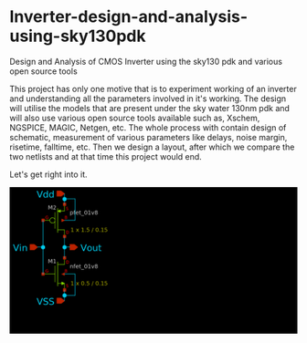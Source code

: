 # Inverter-design-and-analysis-using-sky130pdk
Design and Analysis of CMOS Inverter using the sky130 pdk and various open source tools

This project has only one motive that is to experiment working of an inverter and understanding all the parameters involved in it's working. The design will utilise the models that are present under the sky water 130nm pdk and will also use various open source tools available such as, Xschem, NGSPICE, MAGIC, Netgen, etc. The whole process with contain design of schematic, measurement of various parameters like delays, noise margin, risetime, falltime, etc. Then we design a layout, after which we compare the two netlists and at that time this project would end.
 
Let's get right into it. 

![Inverter Schematic in XSCHEM](./inv_schematic.png)


